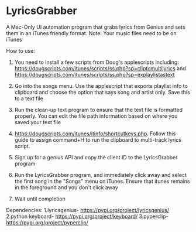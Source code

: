 # LyricsGrabber
A Mac-Only UI automation program that grabs lyrics from Genius and sets them in an iTunes friendly format. Note: Your music files need to be on iTunes

How to use:
1. You need to install a few scripts from Doug's applescripts including:
https://dougscripts.com/itunes/scripts/ss.php?sp=cliptomultilyrics and 
https://dougscripts.com/itunes/scripts/ss.php?sp=explaylistastext

2. Go into the songs menu. Use the applescript that exports playlist info to clipboard and choose the option that says song and artist only. Save this to a text file

3. Run the clean-up text program to ensure that the text file is formatted properly. You can edit the file path information based on where you saved your text file

4. https://dougscripts.com/itunes/itinfo/shortcutkeys.php. Follow this guide to assign command+H to run the clipboard to multi-track lyrics script.

5. Sign up for a genius API and copy the client ID to the LyricsGrabber program

6. Run the LyricsGrabber program, and immediately click away and select the first song in the "Songs" menu on iTunes. Ensure that itunes remains in the foreground and you don't click away

7. Wait until completion

Dependencies:
1.lyricsgenius- https://pypi.org/project/lyricsgenius/
2.python keyboard- https://pypi.org/project/keyboard/
3.pyperclip- https://pypi.org/project/pyperclip/
